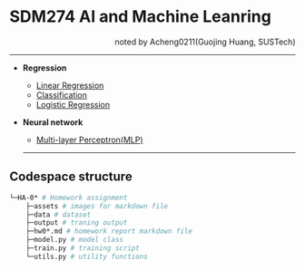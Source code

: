 # SDM274 AI and Machine Leanring
<div style="text-align: right">noted by Acheng0211(Guojing Huang, SUSTech)</div> 

___


- **Regression**
  - [Linear Regression](/HA-02_Linear_Regression/Linear_Regression.md)
  - [Classification](/HA-03&04_Classification_and_Logistic_Regression/Classification_and_Logistic_Regression.md)
  - [Logistic Regression](/HA-03&04_Classification_and_Logistic_Regression/Classification_and_Logistic_Regression.md)
- **Neural network**
  - [Multi-layer Perceptron(MLP)](/HA-05_Multilayer_Perceptron/MLP.md)


  ___

## Codespace structure
```bash
└─HA-0* # Homework assignment
    ├─assets # images for markdown file
    ├─data # dataset
    ├─output # traning output
    ├─hw0*.md # homework report markdown file
    ├─model.py # model class
    ├─train.py # training script
    └─utils.py # utility functions
```
  
